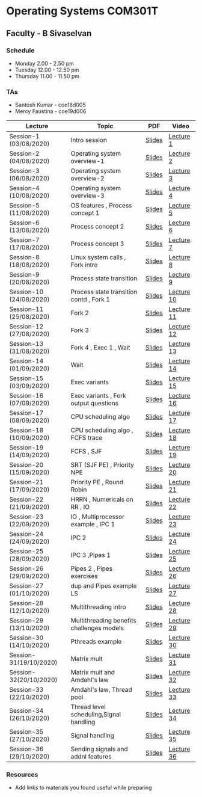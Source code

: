 # Operating Systems COM301T
##  Faculty - B Sivaselvan
### Schedule 
- Monday 2.00 - 2.50 pm  
- Tuesday 12.00 - 12.50 pm
- Thursday 11.00 - 11.50 pm
### TAs  
-  Santosh Kumar - coe18d005
-  Mercy Faustina - coe19d006


|Lecture |Topic |PDF|Video|
|---|---|---|---|
| Session-1 (03/08/2020) | Intro session  |[Slides](https://drive.google.com/file/d/1XdddrKAFlPqaBD5rmCpQ90mruWHBhDtY/preview) |[Lecture 1](https://drive.google.com/file/d/1njmGfrf4NZcUyCG1IyG2Uc_WyvNnpZxu/preview) |
| Session-2 (04/08/2020)| Operating system overview-1   |[Slides](https://drive.google.com/file/d/1cq_zFfFxgq3aee7VC3KSrvgI7klhPRuO/preview) |[Lecture 2](https://drive.google.com/file/d/1eyoCSHJh1e76u71Ej1UmW3hTHIeM-ADV/preview) | 
| Session-3 (06/08/2020) |  Operating system overview-2  |[Slides](https://drive.google.com/file/d/19SzeKIcYZD0MQvIk076-ykMdD7aYh205/preview) |[Lecture 3](https://drive.google.com/file/d/1hmMPNqIzfP9t6GBLbu9ryPt6-sFTsQ5A/preview)|
| Session-4 (10/08/2020) |  Operating system overview-3  |[Slides](https://drive.google.com/file/d/1H19D-bUvr-hrrS_MoYsoQfpakHeC06ea/preview) |[Lecture 4](https://drive.google.com/file/d/1DAXE6e4HpPaxsmEbHzUxKuyYzXnAGdaK/preview)|
| Session-5 (11/08/2020)| OS features , Process concept 1 |[Slides](https://drive.google.com/file/d/1jyAraU24dDVmkU2Plx_KPoSS_Gl5d1RN/view)|[Lecture 5](https://drive.google.com/file/d/1lLtSWNqbasGqFFfHOuv6G95YW_agHyFB/view)|
| Session-6 (13/08/2020) |Process concept  2 |[Slides](https://drive.google.com/file/d/1c2u9FJxTghIFL_z6fSP7ItyR_LlR9kVE/view)|[Lecture 6](https://drive.google.com/file/d/1craD2y8rT6g0j0T-u2gw4k974XZuhpkk/view)|
| Session-7 (17/08/2020) |Process concept 3    |[Slides](https://drive.google.com/file/d/1Q4cpqwcHRJXsNZOmSj-fnCdTre_8hqQ3/view)|[Lecture 7](https://drive.google.com/file/d/1f5u9raEsDvc5hh1CIR4WntNYA16XXm3C/view)|
| Session-8 (18/08/2020) | Linux system calls , Fork intro   |[Slides](https://drive.google.com/file/d/1S6Q57MGlmzQEI8r4ve0A-FQOUifMKmLm/view)|[Lecture 8](https://drive.google.com/file/d/1OCT-PlMbYxjN3PrFaNToQlBginC24uHp/view)|
| Session-9 (20/08/2020) |  Process state transition  |[Slides](https://drive.google.com/file/d/13FoSTUpVI0UbPV2jCY1ZO6ecSWFHkaV0/view)|[Lecture 9](https://drive.google.com/file/d/1gG4rE5N1_qR9qu3pkeSX_WE8ONHt9U4g/view)|
| Session-10 (24/08/2020) |Process state transition contd , Fork 1    |[Slides](https://drive.google.com/file/d/18kouwQuSxQkra7ESiL3PFU1OA-V9KZY_/view)|[Lecture 10](https://drive.google.com/file/d/1lrjtinvunednlEHtcmXgFsp7ecHLKPvX/view)|
| Session-11 (25/08/2020) | Fork 2   |[Slides](https://drive.google.com/file/d/1M336rC9woHTe09Mov47Fk62XOtrCmGA3/view)|[Lecture 11](https://drive.google.com/file/d/1eEbCF9SmzU53nsrpM0ZfWdW17Rdfm5QY/view)|
| Session-12 (27/08/2020) | Fork 3   |[Slides](https://drive.google.com/file/d/19VpOUyMTmeHqsxpTWLuwfkL12vy2Mj9e/view)|[Lecture 12](https://drive.google.com/file/d/1EYPZssmxvU8BnJA1TvQ0M6cyuEDFr1QR/view)|
| Session-13 (31/08/2020) | Fork 4 , Exec 1 , Wait     |[Slides](https://drive.google.com/file/d/1FQJe_wwfsJCX-YlrIBx3AyI0FFcWwRWT/view)|[Lecture 13](https://drive.google.com/file/d/1wjPu0iJ0h7zIL2YyAcFdoQot4ellzb4P/view)|
| Session-14 (01/09/2020) | Wait    |[Slides](https://drive.google.com/file/d/1NmsA47Zpix5GuYyZj5lQZwDtMx66IlKG/view)|[Lecture 14](https://drive.google.com/file/d/1rg88yvW6A4_wO-xEjOvHmbHdcUMd47_N/view)|
| Session-15 (03/09/2020) | Exec variants   |[Slides](https://drive.google.com/file/d/1H-8UUbZCOC6reh02tksNe8GbWmW7HLbF/view)|[Lecture 15](https://drive.google.com/file/d/14Vd45ckvlo3CD2KJE6axFdy67YBrwrZN/view)|
| Session-16 (07/09/2020) |  Exec variants , Fork output questions   |[Slides](https://drive.google.com/file/d/18rRIVdcZTEECYB2x3gTZF7G2iPnqNhyB/view)|[Lecture 16](https://drive.google.com/file/d/1o6_JkJUEUX7Ei6UjMTqitQJWemp5wSzP/view)|
| Session-17 (08/09/2020)| CPU scheduling algo    |[Slides](https://drive.google.com/file/d/1HPrbKNJ9B66lf-rzPgxJwKS4VeRt3MDx/view)|[Lecture 17](https://drive.google.com/file/d/1Ffe0a4d7BCcD3xENzzf9RU1E5jxWFf4f/view)|
| Session-18 (10/09/2020)|  CPU scheduling algo , FCFS trace   |[Slides](https://drive.google.com/file/d/1oKAnX7zNyAEKxtfJW8wDOEa34DQXs2Tl/view)|[Lecture 18](https://drive.google.com/file/d/15pFpzdo92kDrBfrtZPcsMcwWnYvIUjd6/view)|
| Session-19 (14/09/2020)| FCFS , SJF   |[Slides](https://drive.google.com/file/d/1s0O7nr1gmCiPvycExY8rNP4V8U_wFiRg/view)|[Lecture 19](https://drive.google.com/file/d/1mF8HjUku9zPAXZFzxXs0FPT-K7gn0HQa/view)|
| Session-20 (15/09/2020) | SRT (SJF PE) , Priority NPE   |[Slides](https://drive.google.com/file/d/1B_XQ9k7o9Rnq7vbbeoDjO6kKlLHERqs4/view)|[Lecture 20](https://drive.google.com/file/d/12GHLNaEyorl7vSl85yVnuqbNlyRRYP55/view)|
| Session-21 (17/09/2020) |  Priority PE , Round Robin   |[Slides](https://drive.google.com/file/d/1s7Rw2ZRjseBWnr4Ha1xaJQp2meGDmic8/view)|[Lecture 21](https://drive.google.com/file/d/1h7VXhhhAL3kxLCHS7ysE07DPfgRPieB_/view)|
| Session-22 (21/09/2020) | HRRN , Numericals on RR , IO   |[Slides](https://drive.google.com/file/d/1RHj1MtOBLhOeWMKeVzr3WgCIxFrW2D5d/view)|[Lecture 22](https://drive.google.com/file/d/1DU0cwBsddolHqVvJ7pvHIF2ixqMpoBBo/view)|
| Session-23 (22/09/2020) |  IO , Multiprocessor example , IPC 1  |[Slides](https://drive.google.com/file/d/1e-reLJJ-Ti1sNoLfo4t_EFQocvAQe4Wm/view)|[Lecture 23](https://drive.google.com/file/d/1JK0RqqbwY4jqUSWSgeNztDwNTUPanyPr/view)|
| Session-24 (24/09/2020) |  IPC 2  |[Slides](https://drive.google.com/file/d/1aQlZu5Kt4W_0hG7B38sy2S3PSFx2ugxC/view)|[Lecture 24](https://drive.google.com/file/d/18YR6dYNBk4H5OSlnD7dy_CGpybGqY-se/view)|
| Session-25 (28/09/2020) |  IPC 3 ,Pipes 1  |[Slides](https://drive.google.com/file/d/18lFBG5QTAibtaMDZ-XgYcrS-Y9SyA5Fq/view)|[Lecture 25](https://drive.google.com/file/d/1kHkvxW2_Ry8TtYjmmJqcaVDbBNw_JUFb/view)|
| Session-26 (29/09/2020) | Pipes 2 , Pipes exercises   |[Slides](https://drive.google.com/file/d/1vIovVS86OOdzMZai7U5RHuEljgizZ12q/view)|[Lecture 26](https://drive.google.com/file/d/1iy4KE6MD0iHVmTkH2R99HTVtGfMGNKci/view)|
| Session-27 (01/10/2020) |dup and Pipes example LS  |[Slides](https://drive.google.com/file/d/1Jp8fVtwUventti4SZUtRHvi6OlnfMPGP/view)|[Lecture 27](https://drive.google.com/file/d/1l8XNoTKKmFe76gJWyn_xo1mTDvhcKENV/view)|
| Session-28 (12/10/2020) |Multithreading intro   |[Slides](https://drive.google.com/file/d/1GWUlwq0qT2VVhfdOzzz0HBB6YvxkhqKG/view)|[Lecture 28](https://drive.google.com/file/d/1dyuEjxA-zVQLs7kzIDzMDZ1aWN290Ymk/view)|
| Session-29 (13/10/2020) |Multithreading benefits challenges models   |[Slides](https://drive.google.com/file/d/1_N30aN2uJoNzJhjgekXVi6ODHKqxX0fV/view)|[Lecture 29](https://drive.google.com/file/d/1TpAFEZuP3HuQNLPCKyuKjTgKvRmtBrzp/view)|
| Session-30 (14/10/2020) | Pthreads example   |[Slides](https://drive.google.com/file/d/1KjakFjldOIhxJDxm6OqxaoJRGHPEiWLU/view)|[Lecture 30](https://drive.google.com/file/d/1SUsKnlefsjxgIt1titX1XOZ3oY-QDigo/view)|
| Session- 31(19/10/2020) |Matrix mult|[Slides](https://drive.google.com/file/d/1R8dHfCilZjwToCa-SIqjDj9NMyA9vdCJ/view)|[Lecture 31](https://drive.google.com/file/d/1AHSsBoI11aBBs7CQcjuYaxuv5Q2N7uQx/view)|
| Session- 32(20/10/2020) |Matrix mult and Amdahl's law    |[Slides](https://drive.google.com/file/d/1OZjzUHZ2Z-ou5CYPtsRwpjganr-p4B0C/view)|[Lecture 32 ](https://drive.google.com/file/d/1rMZa88mLyYjIthLk_TuA1IgWmOBbTCzQ/view)|
| Session-33 (22/10/2020) |Amdahl's law, Thread pool|[Slides](https://drive.google.com/file/d/1TGnnN_gP5zPgqaATOrCpD-b-n7_uS0Ou/view)|[Lecture 33](https://drive.google.com/file/d/1yCFqPnLlXLewag4NbBiBM6_fCUahEFfR/view)|
| Session-34 (26/10/2020) |Thread level scheduling,Signal handling   |[Slides](https://drive.google.com/file/d/1Jq0ubvVBCTEnL21crTwGjZB_wsKfGbVO/view)|[Lecture 34](https://drive.google.com/file/d/14zZA1yI4Qui1iSwrZ4GEQquyESGgwbvH/view)|
| Session-35 (27/10/2020) |Signal handling|[Slides](https://drive.google.com/file/d/1Z9w1Iq__fNC4VtBoN2vMLiAMh41_5CcR/view)|[Lecture 35](https://drive.google.com/file/d/1RnOfnSQDEyjM4q8c50HD6sU2GugWYf4X/view)|
| Session-36 (29/10/2020) |Sending signals and addnl features  |[Slides](https://drive.google.com/file/d/1PVupfGdpZ-U4ZLKepyjLnQN2ZBIoLAgc/view)|[Lecture 36](https://drive.google.com/file/d/1CdAt6O_HzlKjHBBxMJ_LtDqoBFfhv4ba/view)|
<!--
| Session- (//2020) |    |[Slides]() |[Lecture ]()|
| Session- (//2020) |    |[Slides]() |[Lecture ]()|
-->
### Resources 
- Add links to materials you found useful while preparing 
